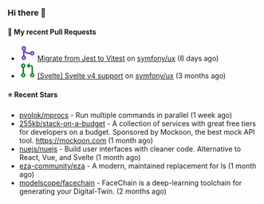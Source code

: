 ### Hi there 👋

#### 🔨 My recent Pull Requests

- ![](./assets/pr-merged.svg) [Migrate from Jest to Vitest](https://github.com/symfony/ux/pull/1202) on [symfony/ux](https://github.com/symfony/ux) (6 days ago)
- ![](./assets/pr-open.svg) [[Svelte] Svelte v4 support](https://github.com/symfony/ux/pull/1018) on [symfony/ux](https://github.com/symfony/ux) (3 months ago)

#### ⭐ Recent Stars

- [pvolok/mprocs](https://github.com/pvolok/mprocs) - Run multiple commands in parallel (1 week ago)
- [255kb/stack-on-a-budget](https://github.com/255kb/stack-on-a-budget) - A collection of services with great free tiers for developers on a budget. Sponsored by Mockoon, the best mock API tool. https://mockoon.com (1 month ago)
- [nuejs/nuejs](https://github.com/nuejs/nuejs) - Build user interfaces with cleaner code. Alternative to React, Vue, and Svelte (1 month ago)
- [eza-community/eza](https://github.com/eza-community/eza) - A modern, maintained replacement for ls (1 month ago)
- [modelscope/facechain](https://github.com/modelscope/facechain) - FaceChain is a deep-learning toolchain for generating your Digital-Twin. (2 months ago)